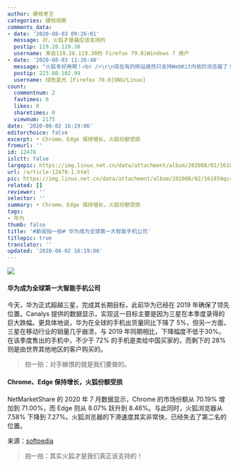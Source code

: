 ```yaml
---
author: 硬核老王
categories: 硬核观察
comments_data:
- date: '2020-08-03 09:26:01'
  message: 对，火狐才是最应该支持的
  postip: 119.28.119.30
  username: 来自119.28.119.30的 Firefox 79.0|Windows 7 用户
- date: '2020-08-03 11:26:48'
  message: "火狐多好用啊！<br />\r\n现在有的网站居然只支持WebKit内核的浏览器了！"
  postip: 223.80.102.99
  username: 绿色圣光 [Firefox 70.0|GNU/Linux]
count:
  commentnum: 2
  favtimes: 0
  likes: 0
  sharetimes: 0
  viewnum: 2175
date: '2020-08-02 16:19:06'
editorchoice: false
excerpt: • Chrome、Edge 保持增长，火狐份额受损
fromurl: ''
id: 12478
islctt: false
largepic: https://img.linux.net.cn/data/attachment/album/202008/02/161859qc48uammdmnc1k4u.jpg
url: /article-12478-1.html
pic: https://img.linux.net.cn/data/attachment/album/202008/02/161859qc48uammdmnc1k4u.jpg.thumb.jpg
related: []
reviewer: ''
selector: ''
summary: • Chrome、Edge 保持增长，火狐份额受损
tags:
- 华为
thumb: false
title: '#新闻拍一拍# 华为成为全球第一大智能手机公司'
titlepic: true
translator: ''
updated: '2020-08-02 16:19:06'
---
```


![](/data/attachment/album/202008/02/161859qc48uammdmnc1k4u.jpg)


#### 华为成为全球第一大智能手机公司


今天，华为正式超越三星，完成其长期目标，此前华为已经在 2019 年确保了领先位置。Canalys 提供的数据显示，实现这一目标主要是因为三星在本季度录得的巨大跌幅。更具体地说，华为在全球的手机出货量同比下降了 5%，但另一方面，三星在移动行业的销量几乎崩溃，与 2019 年同期相比，下降幅度不低于30%。在该季度售出的手机中，不少于 72% 的手机是卖给中国买家的，而剩下的 28% 则是由世界其他地区的客户购买的。



> 
> 拍一拍：对手嫉恨的就是我们要做的。
> 
> 
> 


#### Chrome、Edge 保持增长，火狐份额受损


NetMarketShare 的 2020 年 7 月数据显示，Chrome 的市场份额从 70.19% 增加到 71.00%，而 Edge 则从 8.07% 跃升到 8.46%。与此同时，火狐浏览器从 7.58% 下降到 7.27%。火狐浏览器的下滑速度其实非常快，已经失去了第二名的位置。


来源：[softpedia](https://news.softpedia.com/news/google-chrome-microsoft-edge-keep-growing-firefox-is-the-main-victim-530701.shtml)



> 
> 拍一拍：其实火狐才是我们真正该支持的！
> 
> 
>